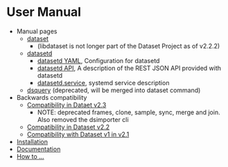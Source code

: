 
# User Manual

- Manual pages
    - [dataset](dataset.1.md)
      - (libdataset is not longer part of the Dataset Project as of v2.2.2)
    - [datasetd](datasetd.1.md)
      - [datasetd YAML](datasetd_yaml.5.md), Configuration for datasetd
      - [datasetd API](datasetd_api.5.md), A description of the REST JSON API provided with datasetd
      - [datasetd.service](datasetd_service.5.md), systemd service description
    - [dsquery](dsquery.1.md) (deprecated, will be merged into dataset command)
- Backwards compatibility
  - [Compatibility in Dataet v2.3](compatibitilty-in-v2.3.md)
    - NOTE: deprecated frames, clone, sample, sync, merge and join. Also removed the dsimporter cli
  - [Compatibility in Dataset v2.2](compatibility-in-v2.2.md)
  - [Compatibility with Dataset v1 in v2.1](compatibility-in-v2.1.md)
- [Installation](INSTALL.md)
- [Documentation](docs/)
- [How to ...](how-to/)


